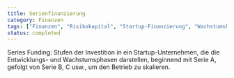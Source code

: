 ```yaml
---
title: Serienfinanzierung
category: Finanzen
tags: ["Finanzen", "Risikokapital", "Startup-Finanzierung", "Wachstumskapital"]
status: completed
---
```

Series Funding: Stufen der Investition in ein Startup-Unternehmen, die die Entwicklungs- und Wachstumsphasen darstellen, beginnend mit Serie A, gefolgt von Serie B, C usw., um den Betrieb zu skalieren.